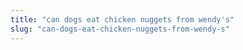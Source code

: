 ```yaml
---
title: "can dogs eat chicken nuggets from wendy's"
slug: "can-dogs-eat-chicken-nuggets-from-wendy-s"
---
```


